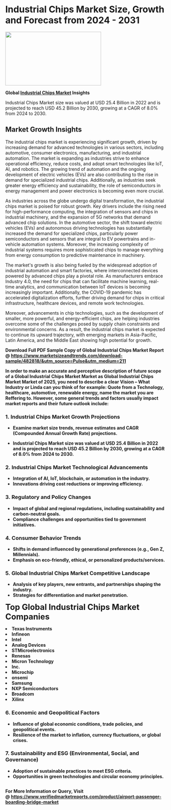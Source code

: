 <H1>Industrial Chips Market Size, Growth and Forecast from 2024 - 2031</H1><img class="aligncenter size-medium wp-image-584254" src="https://thirdeyenews.in/wp-content/uploads/2024/09/Global-Market-Research-300x168.jpeg" alt="" width="300" height="168" /><p><strong>Global&nbsp;<a href="https://www.marketsizeandtrends.com/download-sample/482818/&amp;utm_source=Pulse&amp;utm_medium=211">Industrial Chips Market</a> Insights</strong></p><p>Industrial Chips Market size was valued at USD 25.4 Billion in 2022 and is projected to reach USD 45.2 Billion by 2030, growing at a CAGR of 8.0% from 2024 to 2030.</p><p><h2>Market Growth Insights</h2> <p>The industrial chips market is experiencing significant growth, driven by increasing demand for advanced technologies in various sectors, including automotive, consumer electronics, manufacturing, and industrial automation. The market is expanding as industries strive to enhance operational efficiency, reduce costs, and adopt smart technologies like IoT, AI, and robotics. The growing trend of automation and the ongoing development of electric vehicles (EVs) are also contributing to the rise in demand for specialized industrial chips. Additionally, as industries seek greater energy efficiency and sustainability, the role of semiconductors in energy management and power electronics is becoming even more crucial.</p> <p><strong></strong></p> <p>As industries across the globe undergo digital transformation, the industrial chips market is poised for robust growth. Key drivers include the rising need for high-performance computing, the integration of sensors and chips in industrial machinery, and the expansion of 5G networks that demand advanced chip solutions. In the automotive sector, the shift toward electric vehicles (EVs) and autonomous driving technologies has substantially increased the demand for specialized chips, particularly power semiconductors and sensors that are integral to EV powertrains and in-vehicle automation systems. Moreover, the increasing complexity of industrial systems requires more sophisticated chips to manage everything from energy consumption to predictive maintenance in machinery.</p> <p>The market's growth is also being fueled by the widespread adoption of industrial automation and smart factories, where interconnected devices powered by advanced chips play a pivotal role. As manufacturers embrace Industry 4.0, the need for chips that can facilitate machine learning, real-time analytics, and communication between IoT devices is becoming increasingly important. Additionally, the COVID-19 pandemic has accelerated digitalization efforts, further driving demand for chips in critical infrastructure, healthcare devices, and remote work technologies.</p> <p>Moreover, advancements in chip technologies, such as the development of smaller, more powerful, and energy-efficient chips, are helping industries overcome some of the challenges posed by supply chain constraints and environmental concerns. As a result, the industrial chips market is expected to continue its upward trajectory, with emerging markets in Asia-Pacific, Latin America, and the Middle East showing high potential for growth.</p> <p><strong></p><p><span class=""><strong>Download Full PDF Sample Copy of Global Industrial Chips Market Report</strong> @ <a href="https://www.marketsizeandtrends.com/download-sample/482818/&amp;utm_source=Pulse&amp;utm_medium=211" target="_blank">https://www.marketsizeandtrends.com/download-sample/482818/&amp;utm_source=Pulse&amp;utm_medium=211</a></span></p><p>In order to make an accurate and perceptive description of future scope of a Global&nbsp;Industrial Chips Market Market as Global&nbsp;Industrial Chips Market Market of 2025, you need to describe a clear Vision &ndash; What Industry or Linda can you think of for example: Quote from a Technology, healthcare, automotive, renewable energy, name the market you are Reffering to. However, some general trends and factors usually impact market reports and their future outlook include:</p><h3>1.&nbsp;<strong>Industrial Chips Market Growth Projections</strong></h3><ul><li>Examine market size trends, revenue estimates and CAGR (Compounded Annual Growth Rate) projections.</li><li><p>Industrial Chips Market size was valued at USD 25.4 Billion in 2022 and is projected to reach USD 45.2 Billion by 2030, growing at a CAGR of 8.0% from 2024 to 2030.</p></li></ul><h3>2.&nbsp;<strong>Industrial Chips Market Technological Advancements</strong></h3><ul><li>Integration of AI, IoT, blockchain, or automation in the industry.</li><li>Innovations driving cost reductions or improving efficiency.</li></ul><h3>3.&nbsp;<strong>Regulatory and Policy Changes</strong></h3><ul><li>Impact of global and regional regulations, including sustainability and carbon-neutral goals.</li><li>Compliance challenges and opportunities tied to government initiatives.</li></ul><h3>4.&nbsp;<strong>Consumer Behavior Trends</strong></h3><ul><li>Shifts in demand influenced by generational preferences (e.g., Gen Z, Millennials).</li><li>Emphasis on eco-friendly, ethical, or personalized products/services.</li></ul><h3>5.&nbsp;<strong>Global Industrial Chips Market Competitive Landscape</strong></h3><ul><li>Analysis of key players, new entrants, and partnerships shaping the industry.</li><li>Strategies for differentiation and market penetration.</li></ul><p data-pm-slice="1 1 []"><span style="color: inherit; font-family: inherit; font-size: 25px;">Top Global Industrial Chips Market Companies</span></p><div class="" data-test-id=""><p><li>Texas Instruments</li><li> Infineon</li><li> Intel</li><li> Analog Devices</li><li> STMicroelectronics</li><li> Renesas</li><li> Micron Technology</li><li> Inc.</li><li> Microchip</li><li> onsemi</li><li> Samsung</li><li> NXP Semiconductors</li><li> Broadcom</li><li> Xilinx</li></p></div><h3>6.&nbsp;<strong>Economic and Geopolitical Factors</strong></h3><ul><li>Influence of global economic conditions, trade policies, and geopolitical events.</li><li>Resilience of the market to inflation, currency fluctuations, or global crises.</li></ul><h3>7.&nbsp;<strong>Sustainability and ESG (Environmental, Social, and Governance)</strong></h3><ul><li>Adoption of sustainable practices to meet ESG criteria.</li><li>Opportunities in green technologies and circular economy principles.</li></ul><h2><strong style="font-size: 14px;">For More Information or Query, Visit @&nbsp;</strong><a style="background-color: #ffffff; font-size: 14px;" href="https://www.marketsizeandtrends.com/report/industrial-chips-market/" target="_blank">https://www.verifiedmarketreports.com/product/airport-passenger-boarding-bridge-market</a></h2>
